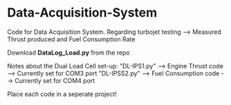 # Data-Acquisition-System

Code for Data Acquisition System. Regarding turbojet testing --> Measured Thrust produced and Fuel Consumption Rate

Download **DataLog_Load.py** from the repo

Notes about the Dual Load Cell set-up:
"DL-IPS1.py" --> Engine Thrust code --> Currently set for COM3 port
"DL-IPSS2.py" --> Fuel Consumption code --> Currently set for COM4 port

Place each code in a seperate project!
